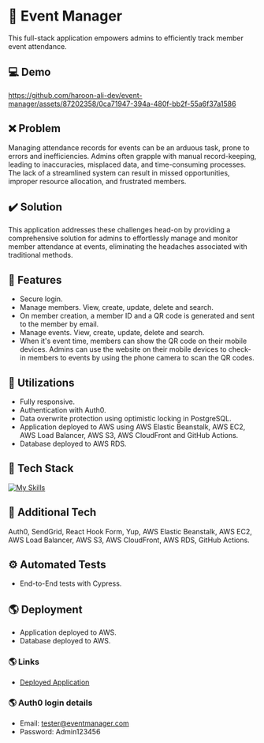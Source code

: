 # :calendar: Event Manager
This full-stack application empowers admins to efficiently track member event attendance.

## :computer: Demo
https://github.com/haroon-ali-dev/event-manager/assets/87202358/0ca71947-394a-480f-bb2f-55a6f37a1586

## :x: Problem
Managing attendance records for events can be an arduous task, prone to errors and inefficiencies. Admins often grapple with manual record-keeping, leading to inaccuracies, misplaced data, and time-consuming processes. The lack of a streamlined system can result in missed opportunities, improper resource allocation, and frustrated members.

## :heavy_check_mark: Solution
This application addresses these challenges head-on by providing a comprehensive solution for admins to effortlessly manage and monitor member attendance at events, eliminating the headaches associated with traditional methods.

## :page_facing_up: Features
- Secure login.
- Manage members. View, create, update, delete and search.
- On member creation, a member ID and a QR code is generated and sent to the member by email.
- Manage events. View, create, update, delete and search.
- When it's event time, members can show the QR code on their mobile devices. Admins can use the website on their mobile devices to check-in members to events by using the phone camera to scan the QR codes.

## :bookmark_tabs: Utilizations
- Fully responsive.
- Authentication with Auth0.
- Data overwrite protection using optimistic locking in PostgreSQL.
- Application deployed to AWS using AWS Elastic Beanstalk, AWS EC2, AWS Load Balancer, AWS S3, AWS CloudFront and GitHub Actions.
- Database deployed to AWS RDS.

## :hammer: Tech Stack
[![My Skills](https://skillicons.dev/icons?i=html,css,js,react,nodejs,postgres,aws,githubactions)](https://skillicons.dev)

## :wrench: Additional Tech
Auth0, SendGrid, React Hook Form, Yup, AWS Elastic Beanstalk, AWS EC2, AWS Load Balancer, AWS S3, AWS CloudFront, AWS RDS, GitHub Actions.

## :gear: Automated Tests
- End-to-End tests with Cypress.

## :earth_americas: Deployment
- Application deployed to AWS.
- Database deployed to AWS.

### :earth_americas: Links
- [Deployed Application](https://d3n27sahgwxchw.cloudfront.net)

### :earth_americas: Auth0 login details
- Email: tester@eventmanager.com
- Password: Admin123456
